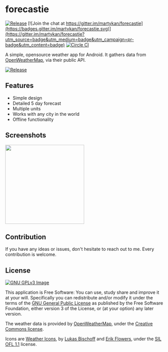 # forecastie

[![Release](https://img.shields.io/github/release/martykan/forecastie.svg)](https://github.com/martykan/forecastie/releases)
[![Join the chat at https://gitter.im/martykan/forecastie](https://badges.gitter.im/martykan/forecastie.svg)](https://gitter.im/martykan/forecastie?utm_source=badge&utm_medium=badge&utm_campaign=pr-badge&utm_content=badge)
[![Circle CI](https://circleci.com/gh/zoff99/forecastie/tree/master.svg?style=svg)](https://circleci.com/gh/zoff99/forecastie/tree/master)

A simple, opensource weather app for Android. It gathers data from [OpenWeatherMap](http://openweathermap.org/), via their public API.

[![Release](https://upload.wikimedia.org/wikipedia/commons/thumb/0/0d/Get_it_on_F-Droid.svg/200px-Get_it_on_F-Droid.svg.png)](https://f-droid.org/repository/browse/?fdid=cz.martykan.forecastie)

## Features
* Simple design
* Detailed 5 day forecast
* Multiple units
* Works with any city in the world
* Offline functionality

## Screenshots
[<img src="http://i.imgur.com/g97hk8n.png" width=250>](http://i.imgur.com/g97hk8n.png)

## Contribution
If you have any ideas or issues, don't hesitate to reach out to me. Every contribution is welcome.

## License
[![GNU GPLv3 Image](https://www.gnu.org/graphics/gplv3-127x51.png)](http://www.gnu.org/licenses/gpl-3.0.en.html)  

This application is Free Software: You can use, study share and improve it at your
will. Specifically you can redistribute and/or modify it under the terms of the
[GNU General Public License](https://www.gnu.org/licenses/gpl.html) as
published by the Free Software Foundation, either version 3 of the License, or
(at your option) any later version.

The weather data is provided by [OpenWeatherMap](http://openweathermap.org/), under the <a href='http://creativecommons.org/licenses/by-sa/2.0/'>Creative Commons license</a>.

Icons are <a href='https://erikflowers.github.io/weather-icons/'>Weather Icons</a>, by <a href='http://www.twitter.com/artill'>Lukas Bischoff</a> and <a href='http://www.twitter.com/Erik_UX'>Erik Flowers</a>, under the <a href='http://scripts.sil.org/OFL'>SIL OFL 1.1</a> license.
